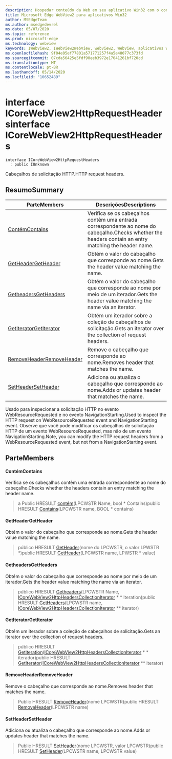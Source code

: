 ```yaml
---
description: Hospedar conteúdo da Web em seu aplicativo Win32 com o controle WebView2 do Microsoft Edge
title: Microsoft Edge WebView2 para aplicativos Win32
author: MSEdgeTeam
ms.author: msedgedevrel
ms.date: 05/07/2020
ms.topic: reference
ms.prod: microsoft-edge
ms.technology: webview
keywords: IWebView2, IWebView2WebView, webview2, WebView, aplicativos Win32, Win32, Edge, ICoreWebView2, ICoreWebView2Controller, controle do navegador, HTML Edge
ms.openlocfilehash: 9f04e05ef77801a571771257f4a5e48077c373fd
ms.sourcegitcommit: 07cda56425e5fdf90eeb3972e17041261bf720cd
ms.translationtype: MT
ms.contentlocale: pt-BR
ms.lasthandoff: 05/14/2020
ms.locfileid: "10652489"
---
```

# <span data-ttu-id="21f2c-104">interface ICoreWebView2HttpRequestHeaders</span><span class="sxs-lookup"><span data-stu-id="21f2c-104">interface ICoreWebView2HttpRequestHeaders</span></span> 

```
interface ICoreWebView2HttpRequestHeaders
  : public IUnknown
```

<span data-ttu-id="21f2c-105">Cabeçalhos de solicitação HTTP.</span><span class="sxs-lookup"><span data-stu-id="21f2c-105">HTTP request headers.</span></span>

## <span data-ttu-id="21f2c-106">Resumo</span><span class="sxs-lookup"><span data-stu-id="21f2c-106">Summary</span></span>

 <span data-ttu-id="21f2c-107">Parte</span><span class="sxs-lookup"><span data-stu-id="21f2c-107">Members</span></span>                        | <span data-ttu-id="21f2c-108">Descrições</span><span class="sxs-lookup"><span data-stu-id="21f2c-108">Descriptions</span></span>
--------------------------------|---------------------------------------------
[<span data-ttu-id="21f2c-109">Contém</span><span class="sxs-lookup"><span data-stu-id="21f2c-109">Contains</span></span>](#contains) | <span data-ttu-id="21f2c-110">Verifica se os cabeçalhos contêm uma entrada correspondente ao nome do cabeçalho.</span><span class="sxs-lookup"><span data-stu-id="21f2c-110">Checks whether the headers contain an entry matching the header name.</span></span>
[<span data-ttu-id="21f2c-111">GetHeader</span><span class="sxs-lookup"><span data-stu-id="21f2c-111">GetHeader</span></span>](#getheader) | <span data-ttu-id="21f2c-112">Obtém o valor do cabeçalho que corresponde ao nome.</span><span class="sxs-lookup"><span data-stu-id="21f2c-112">Gets the header value matching the name.</span></span>
[<span data-ttu-id="21f2c-113">Getheaders</span><span class="sxs-lookup"><span data-stu-id="21f2c-113">GetHeaders</span></span>](#getheaders) | <span data-ttu-id="21f2c-114">Obtém o valor do cabeçalho que corresponde ao nome por meio de um iterador.</span><span class="sxs-lookup"><span data-stu-id="21f2c-114">Gets the header value matching the name via an iterator.</span></span>
[<span data-ttu-id="21f2c-115">GetIterator</span><span class="sxs-lookup"><span data-stu-id="21f2c-115">GetIterator</span></span>](#getiterator) | <span data-ttu-id="21f2c-116">Obtém um iterador sobre a coleção de cabeçalhos de solicitação.</span><span class="sxs-lookup"><span data-stu-id="21f2c-116">Gets an iterator over the collection of request headers.</span></span>
[<span data-ttu-id="21f2c-117">RemoveHeader</span><span class="sxs-lookup"><span data-stu-id="21f2c-117">RemoveHeader</span></span>](#removeheader) | <span data-ttu-id="21f2c-118">Remove o cabeçalho que corresponde ao nome.</span><span class="sxs-lookup"><span data-stu-id="21f2c-118">Removes header that matches the name.</span></span>
[<span data-ttu-id="21f2c-119">SetHeader</span><span class="sxs-lookup"><span data-stu-id="21f2c-119">SetHeader</span></span>](#setheader) | <span data-ttu-id="21f2c-120">Adiciona ou atualiza o cabeçalho que corresponde ao nome.</span><span class="sxs-lookup"><span data-stu-id="21f2c-120">Adds or updates header that matches the name.</span></span>

<span data-ttu-id="21f2c-121">Usado para inspecionar a solicitação HTTP no evento WebResourceRequested e no evento NavigationStarting.</span><span class="sxs-lookup"><span data-stu-id="21f2c-121">Used to inspect the HTTP request on WebResourceRequested event and NavigationStarting event.</span></span> <span data-ttu-id="21f2c-122">Observe que você pode modificar os cabeçalhos de solicitação HTTP de um evento WebResourceRequested, mas não de um evento NavigationStarting.</span><span class="sxs-lookup"><span data-stu-id="21f2c-122">Note, you can modify the HTTP request headers from a WebResourceRequested event, but not from a NavigationStarting event.</span></span>

## <span data-ttu-id="21f2c-123">Parte</span><span class="sxs-lookup"><span data-stu-id="21f2c-123">Members</span></span>

#### <span data-ttu-id="21f2c-124">Contém</span><span class="sxs-lookup"><span data-stu-id="21f2c-124">Contains</span></span> 

<span data-ttu-id="21f2c-125">Verifica se os cabeçalhos contêm uma entrada correspondente ao nome do cabeçalho.</span><span class="sxs-lookup"><span data-stu-id="21f2c-125">Checks whether the headers contain an entry matching the header name.</span></span>

> <span data-ttu-id="21f2c-126">a Public HRESULT [contém](#contains)(LPCWSTR Name, bool \* Contains)</span><span class="sxs-lookup"><span data-stu-id="21f2c-126">public HRESULT [Contains](#contains)(LPCWSTR name, BOOL \* contains)</span></span>

#### <span data-ttu-id="21f2c-127">GetHeader</span><span class="sxs-lookup"><span data-stu-id="21f2c-127">GetHeader</span></span> 

<span data-ttu-id="21f2c-128">Obtém o valor do cabeçalho que corresponde ao nome.</span><span class="sxs-lookup"><span data-stu-id="21f2c-128">Gets the header value matching the name.</span></span>

> <span data-ttu-id="21f2c-129">público HRESULT [GetHeader](#getheader)(nome do LPCWSTR, o valor LPWSTR \*)</span><span class="sxs-lookup"><span data-stu-id="21f2c-129">public HRESULT [GetHeader](#getheader)(LPCWSTR name, LPWSTR \* value)</span></span>

#### <span data-ttu-id="21f2c-130">Getheaders</span><span class="sxs-lookup"><span data-stu-id="21f2c-130">GetHeaders</span></span> 

<span data-ttu-id="21f2c-131">Obtém o valor do cabeçalho que corresponde ao nome por meio de um iterador.</span><span class="sxs-lookup"><span data-stu-id="21f2c-131">Gets the header value matching the name via an iterator.</span></span>

> <span data-ttu-id="21f2c-132">público HRESULT [Getheaders](#getheaders)(LPCWSTR Name, [ICoreWebView2HttpHeadersCollectionIterator](icorewebview2httpheaderscollectioniterator.md) \* \* Iteration)</span><span class="sxs-lookup"><span data-stu-id="21f2c-132">public HRESULT [GetHeaders](#getheaders)(LPCWSTR name, [ICoreWebView2HttpHeadersCollectionIterator](icorewebview2httpheaderscollectioniterator.md) \*\* iterator)</span></span>

#### <span data-ttu-id="21f2c-133">GetIterator</span><span class="sxs-lookup"><span data-stu-id="21f2c-133">GetIterator</span></span> 

<span data-ttu-id="21f2c-134">Obtém um iterador sobre a coleção de cabeçalhos de solicitação.</span><span class="sxs-lookup"><span data-stu-id="21f2c-134">Gets an iterator over the collection of request headers.</span></span>

> <span data-ttu-id="21f2c-135">público HRESULT [Getiteration](#getiterator)([ICoreWebView2HttpHeadersCollectionIterator](icorewebview2httpheaderscollectioniterator.md) \* \* iterador)</span><span class="sxs-lookup"><span data-stu-id="21f2c-135">public HRESULT [GetIterator](#getiterator)([ICoreWebView2HttpHeadersCollectionIterator](icorewebview2httpheaderscollectioniterator.md) \*\* iterator)</span></span>

#### <span data-ttu-id="21f2c-136">RemoveHeader</span><span class="sxs-lookup"><span data-stu-id="21f2c-136">RemoveHeader</span></span> 

<span data-ttu-id="21f2c-137">Remove o cabeçalho que corresponde ao nome.</span><span class="sxs-lookup"><span data-stu-id="21f2c-137">Removes header that matches the name.</span></span>

> <span data-ttu-id="21f2c-138">Public HRESULT [RemoveHeader](#removeheader)(nome LPCWSTR)</span><span class="sxs-lookup"><span data-stu-id="21f2c-138">public HRESULT [RemoveHeader](#removeheader)(LPCWSTR name)</span></span>

#### <span data-ttu-id="21f2c-139">SetHeader</span><span class="sxs-lookup"><span data-stu-id="21f2c-139">SetHeader</span></span> 

<span data-ttu-id="21f2c-140">Adiciona ou atualiza o cabeçalho que corresponde ao nome.</span><span class="sxs-lookup"><span data-stu-id="21f2c-140">Adds or updates header that matches the name.</span></span>

> <span data-ttu-id="21f2c-141">Public HRESULT [SetHeader](#setheader)(nome LPCWSTR, valor LPCWSTR)</span><span class="sxs-lookup"><span data-stu-id="21f2c-141">public HRESULT [SetHeader](#setheader)(LPCWSTR name, LPCWSTR value)</span></span>

